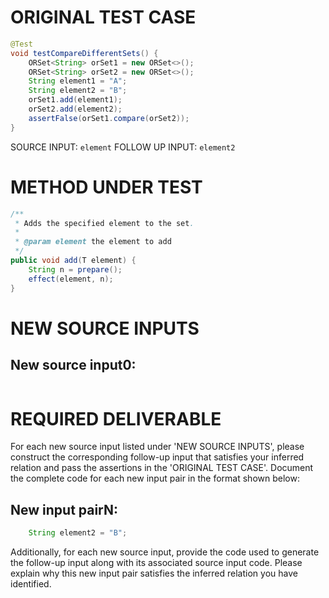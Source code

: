 # ORIGINAL TEST CASE
```java
@Test
void testCompareDifferentSets() {
    ORSet<String> orSet1 = new ORSet<>();
    ORSet<String> orSet2 = new ORSet<>();
    String element1 = "A";
    String element2 = "B";
    orSet1.add(element1);
    orSet2.add(element2);
    assertFalse(orSet1.compare(orSet2));
}

```
SOURCE INPUT: `element`
FOLLOW UP INPUT: `element2`


# METHOD UNDER TEST
```java
/**
 * Adds the specified element to the set.
 *
 * @param element the element to add
 */
public void add(T element) {
    String n = prepare();
    effect(element, n);
}

```


# NEW SOURCE INPUTS
## New source input0:
```java

```



# REQUIRED DELIVERABLE
For each new source input listed under 'NEW SOURCE INPUTS', please construct the corresponding follow-up input that satisfies your inferred relation and pass the assertions in the 'ORIGINAL TEST CASE'. Document the complete code for each new input pair in the format shown below:
## New input pairN:
```java
    String element2 = "B";
```

Additionally, for each new source input, provide the code used to generate the follow-up input along with its associated source input code. Please explain why this new input pair satisfies the inferred relation you have identified.
